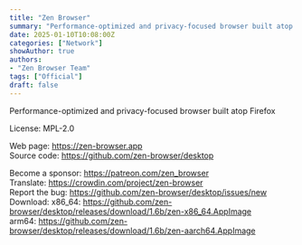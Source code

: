 ```yaml
---
title: "Zen Browser"
summary: "Performance-optimized and privacy-focused browser built atop Firefox"
date: 2025-01-10T10:08:00Z
categories: ["Network"]
showAuthor: true
authors:
- "Zen Browser Team"
tags: ["Official"]
draft: false
---
```


Performance-optimized and privacy-focused browser built atop Firefox

License: MPL-2.0

Web page: <https://zen-browser.app>  
Source code: <https://github.com/zen-browser/desktop>

Become a sponsor: <https://patreon.com/zen_browser>  
Translate: <https://crowdin.com/project/zen-browser>  
Report the bug: <https://github.com/zen-browser/desktop/issues/new>  
Download:   x86_64: <https://github.com/zen-browser/desktop/releases/download/1.6b/zen-x86_64.AppImage>  
            arm64: <https://github.com/zen-browser/desktop/releases/download/1.6b/zen-aarch64.AppImage>
